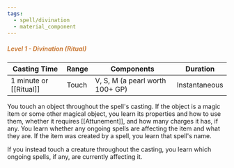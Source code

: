 ```yaml
---
tags:
  - spell/divination
  - material_component
---
```

##### *<span style="color:rgb(203, 123, 55)">Level 1 - Divination (Ritual)</span>*

| Casting Time       | Range | Components                          | Duration      |
| ------------------ | ----- | ----------------------------------- | ------------- |
| 1 minute or [[Ritual]] | Touch | V, S, M (a pearl worth 100+ GP)<br> | Instantaneous |


You touch an object throughout the spell's casting. If the object is a magic item or some other magical object, you learn its properties and how to use them, whether it requires [[Attunement]], and how many charges it has, if any. You learn whether any ongoing spells are affecting the item and what they are. If the item was created by a spell, you learn that spell's name.  

If you instead touch a creature throughout the casting, you learn which ongoing spells, if any, are currently affecting it.